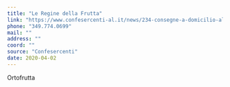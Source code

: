 ```yaml
---
title: "Le Regine della Frutta"
link: "https://www.confesercenti-al.it/news/234-consegne-a-domicilio-alessandria-lista-aggiornata-al-26-marzo.html"
phone: "349.774.0699"
mail: ""
address: ""
coord: ""
source: "Confesercenti"
date: 2020-04-02
---
```

Ortofrutta

